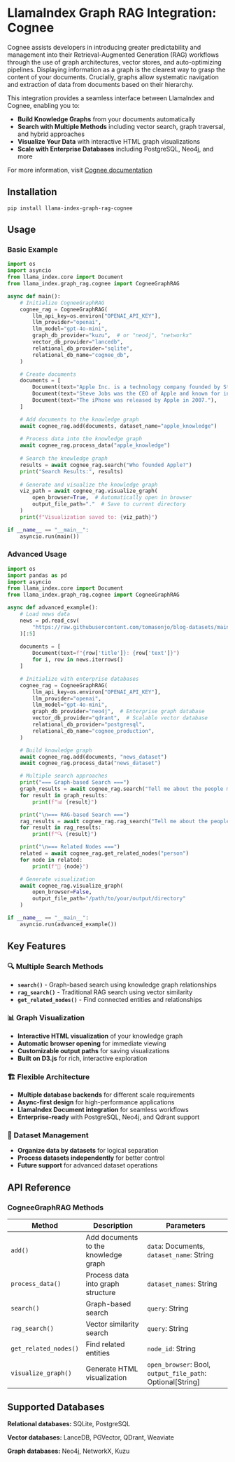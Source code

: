 # LlamaIndex Graph RAG Integration: Cognee

Cognee assists developers in introducing greater predictability and management into their Retrieval-Augmented Generation (RAG) workflows through the use of graph architectures, vector stores, and auto-optimizing pipelines. Displaying information as a graph is the clearest way to grasp the content of your documents. Crucially, graphs allow systematic navigation and extraction of data from documents based on their hierarchy.

This integration provides a seamless interface between LlamaIndex and Cognee, enabling you to:
- **Build Knowledge Graphs** from your documents automatically
- **Search with Multiple Methods** including vector search, graph traversal, and hybrid approaches
- **Visualize Your Data** with interactive HTML graph visualizations
- **Scale with Enterprise Databases** including PostgreSQL, Neo4j, and more

For more information, visit [Cognee documentation](https://docs.cognee.ai/)

## Installation

```shell
pip install llama-index-graph-rag-cognee
```

## Usage

### Basic Example

```python
import os
import asyncio
from llama_index.core import Document
from llama_index.graph_rag.cognee import CogneeGraphRAG

async def main():
    # Initialize CogneeGraphRAG
    cognee_rag = CogneeGraphRAG(
        llm_api_key=os.environ["OPENAI_API_KEY"],
        llm_provider="openai",
        llm_model="gpt-4o-mini",
        graph_db_provider="kuzu",  # or "neo4j", "networkx"
        vector_db_provider="lancedb",
        relational_db_provider="sqlite",
        relational_db_name="cognee_db",
    )

    # Create documents
    documents = [
        Document(text="Apple Inc. is a technology company founded by Steve Jobs."),
        Document(text="Steve Jobs was the CEO of Apple and known for innovation."),
        Document(text="The iPhone was released by Apple in 2007."),
    ]

    # Add documents to the knowledge graph
    await cognee_rag.add(documents, dataset_name="apple_knowledge")
    
    # Process data into the knowledge graph
    await cognee_rag.process_data("apple_knowledge")
    
    # Search the knowledge graph
    results = await cognee_rag.search("Who founded Apple?")
    print("Search Results:", results)
    
    # Generate and visualize the knowledge graph
    viz_path = await cognee_rag.visualize_graph(
        open_browser=True,  # Automatically open in browser
        output_file_path="."  # Save to current directory
    )
    print(f"Visualization saved to: {viz_path}")

if __name__ == "__main__":
    asyncio.run(main())
```

### Advanced Usage

```python
import os
import pandas as pd
import asyncio
from llama_index.core import Document
from llama_index.graph_rag.cognee import CogneeGraphRAG

async def advanced_example():
    # Load news data
    news = pd.read_csv(
        "https://raw.githubusercontent.com/tomasonjo/blog-datasets/main/news_articles.csv"
    )[:5]
    
    documents = [
        Document(text=f"{row['title']}: {row['text']}")
        for i, row in news.iterrows()
    ]

    # Initialize with enterprise databases
    cognee_rag = CogneeGraphRAG(
        llm_api_key=os.environ["OPENAI_API_KEY"],
        llm_provider="openai",
        llm_model="gpt-4o-mini",
        graph_db_provider="neo4j",  # Enterprise graph database
        vector_db_provider="qdrant",  # Scalable vector database
        relational_db_provider="postgresql",
        relational_db_name="cognee_production",
    )

    # Build knowledge graph
    await cognee_rag.add(documents, "news_dataset")
    await cognee_rag.process_data("news_dataset")

    # Multiple search approaches
    print("=== Graph-based Search ===")
    graph_results = await cognee_rag.search("Tell me about the people mentioned")
    for result in graph_results:
        print(f"📊 {result}")

    print("\n=== RAG-based Search ===")
    rag_results = await cognee_rag.rag_search("Tell me about the people mentioned")
    for result in rag_results:
        print(f"🔍 {result}")

    print("\n=== Related Nodes ===")
    related = await cognee_rag.get_related_nodes("person")
    for node in related:
        print(f"🔗 {node}")

    # Generate visualization
    await cognee_rag.visualize_graph(
        open_browser=False,
        output_file_path="/path/to/your/output/directory"
    )

if __name__ == "__main__":
    asyncio.run(advanced_example())
```

## Key Features

### 🔍 Multiple Search Methods
- **`search()`** - Graph-based search using knowledge graph relationships
- **`rag_search()`** - Traditional RAG search using vector similarity
- **`get_related_nodes()`** - Find connected entities and relationships

### 📊 Graph Visualization
- **Interactive HTML visualization** of your knowledge graph
- **Automatic browser opening** for immediate viewing
- **Customizable output paths** for saving visualizations
- **Built on D3.js** for rich, interactive exploration

### 🏗️ Flexible Architecture
- **Multiple database backends** for different scale requirements
- **Async-first design** for high-performance applications
- **LlamaIndex Document integration** for seamless workflows
- **Enterprise-ready** with PostgreSQL, Neo4j, and Qdrant support

### 🎯 Dataset Management
- **Organize data by datasets** for logical separation
- **Process datasets independently** for better control
- **Future support** for advanced dataset operations

## API Reference

### CogneeGraphRAG Methods

| Method | Description | Parameters |
|--------|-------------|------------|
| `add()` | Add documents to the knowledge graph | `data`: Documents, `dataset_name`: String |
| `process_data()` | Process data into graph structure | `dataset_names`: String |
| `search()` | Graph-based search | `query`: String |
| `rag_search()` | Vector similarity search | `query`: String |
| `get_related_nodes()` | Find related entities | `node_id`: String |
| `visualize_graph()` | Generate HTML visualization | `open_browser`: Bool, `output_file_path`: Optional[String] |

## Supported Databases

**Relational databases:** SQLite, PostgreSQL

**Vector databases:** LanceDB, PGVector, QDrant, Weaviate

**Graph databases:** Neo4j, NetworkX, Kuzu
